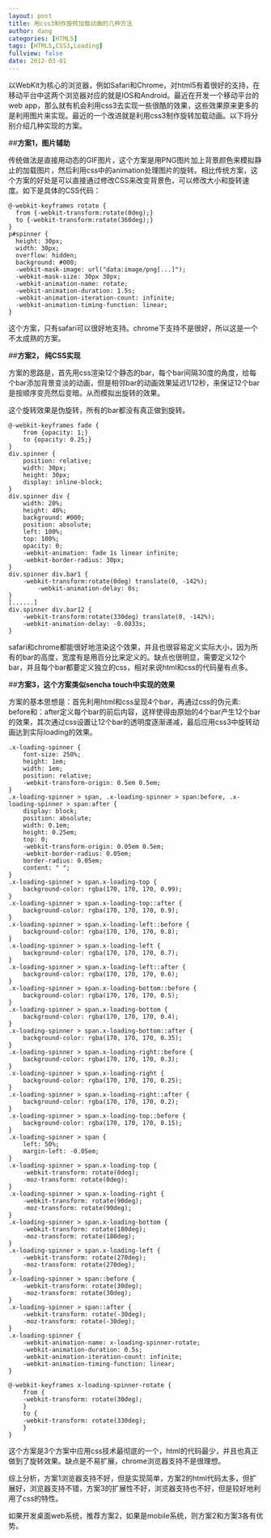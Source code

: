 ```yaml
---
layout: post
title: 用css3制作旋转加载动画的几种方法
author: dang
categories: [HTML5]
tags: [HTML5,CSS3,Loading]
fullview: false
date: 2012-03-01
---
```


以WebKit为核心的浏览器，例如Safari和Chrome，对html5有着很好的支持，在移动平台中这两个浏览器对应的就是IOS和Android。最近在开发一个移动平台的web app，那么就有机会利用css3去实现一些很酷的效果，这些效果原来更多的是利用图片来实现。最近的一个改进就是利用css3制作旋转加载动画。以下将分别介绍几种实现的方案。

<!-- more -->
##**方案1，图片辅助**

传统做法是直接用动态的GIF图片，这个方案是用PNG图片加上背景颜色来模拟静止的加载图片，然后利用css中的animation处理图片的旋转。相比传统方案，这个方案的好处是可以直接通过修改CSS来改变背景色，可以修改大小和旋转速度。如下是具体的CSS代码：

	@-webkit-keyframes rotate {
	  from {-webkit-transform:rotate(0deg);}
	  to {-webkit-transform:rotate(360deg);}
	}
	p#spinner {
	  height: 30px;
	  width: 30px;
	  overflow: hidden;
	  background: #000;
	  -webkit-mask-image: url("data:image/png[...]");
	  -webkit-mask-size: 30px 30px;
	  -webkit-animation-name: rotate;
	  -webkit-animation-duration: 1.5s;
	  -webkit-animation-iteration-count: infinite;
	  -webkit-animation-timing-function: linear;
	}


这个方案，只有safari可以很好地支持。chrome下支持不是很好，所以这是一个不太成熟的方案。

##**方案2， 纯CSS实现**

方案的思路是，首先用css渲染12个静态的bar，每个bar间隔30度的角度，给每个bar添加背景变淡的动画，但是相邻bar的动画效果延迟1/12秒，来保证12个bar是按顺序变亮然后变暗。从而模拟出旋转的效果。

这个旋转效果是伪旋转，所有的bar都没有真正做到旋转。

	@-webkit-keyframes fade {
	    from {opacity: 1;}
	    to {opacity: 0.25;}
	}
	div.spinner {
	    position: relative;
	    width: 30px;
	    height: 30px;
	    display: inline-block;
	}
	div.spinner div {
	    width: 20%;
	    height: 40%;
	    background: #000;
	    position: absolute;
	    left: 100%;
	    top: 100%;
	    opacity: 0;
	    -webkit-animation: fade 1s linear infinite;
	    -webkit-border-radius: 30px;
	}
	div.spinner div.bar1 {
	    -webkit-transform:rotate(0deg) translate(0, -142%);
	        -webkit-animation-delay: 0s;
	}
	[......]
	div.spinner div.bar12 {
	    -webkit-transform:rotate(330deg) translate(0, -142%);
	    -webkit-animation-delay: -0.0833s;
	}


safari和chrome都能很好地渲染这个效果，并且也很容易定义实际大小，因为所有的bar的高度，宽度有是用百分比来定义的。缺点也很明显，需要定义12个bar，并且每个bar都要定义独立的css，相对来说html和css的代码量有点多。

##**方案3，这个方案类似sencha touch中实现的效果**

方案的基本思想是：首先利用html和css呈现4个bar，再通过css的伪元素: before和：after定义每个bar的前后内容，这样使得由原始的4个bar产生12个bar的效果，其次通过css设置让12个bar的透明度逐渐递减，最后应用css3中旋转动画达到实际loading的效果。

	.x-loading-spinner {
	    font-size: 250%;
	    height: 1em;
	    width: 1em;
	    position: relative;
	    -webkit-transform-origin: 0.5em 0.5em;
	}
	.x-loading-spinner > span, .x-loading-spinner > span:before, .x-loading-spinner > span:after {
	    display: block;
	    position: absolute;
	    width: 0.1em;
	    height: 0.25em;
	    top: 0;
	    -webkit-transform-origin: 0.05em 0.5em;
	    -webkit-border-radius: 0.05em;
	    border-radius: 0.05em;
	    content: " ";
	}
	.x-loading-spinner > span.x-loading-top {
	    background-color: rgba(170, 170, 170, 0.99);
	}
	.x-loading-spinner > span.x-loading-top::after {
	    background-color: rgba(170, 170, 170, 0.9);
	}
	.x-loading-spinner > span.x-loading-left::before {
	    background-color: rgba(170, 170, 170, 0.8);
	}
	.x-loading-spinner > span.x-loading-left {
	    background-color: rgba(170, 170, 170, 0.7);
	}
	.x-loading-spinner > span.x-loading-left::after {
	    background-color: rgba(170, 170, 170, 0.6);
	}
	.x-loading-spinner > span.x-loading-bottom::before {
	    background-color: rgba(170, 170, 170, 0.5);
	}
	.x-loading-spinner > span.x-loading-bottom {
	    background-color: rgba(170, 170, 170, 0.4);
	}
	.x-loading-spinner > span.x-loading-bottom::after {
	    background-color: rgba(170, 170, 170, 0.35);
	}
	.x-loading-spinner > span.x-loading-right::before {
	    background-color: rgba(170, 170, 170, 0.3);
	}
	.x-loading-spinner > span.x-loading-right {
	    background-color: rgba(170, 170, 170, 0.25);
	}
	.x-loading-spinner > span.x-loading-right::after {
	    background-color: rgba(170, 170, 170, 0.2);
	}
	.x-loading-spinner > span.x-loading-top::before {
	    background-color: rgba(170, 170, 170, 0.15);
	}
	.x-loading-spinner > span {
	    left: 50%;
	    margin-left: -0.05em;
	}
	.x-loading-spinner > span.x-loading-top {
	    -webkit-transform: rotate(0deg);
	    -moz-transform: rotate(0deg);
	}
	.x-loading-spinner > span.x-loading-right {
	    -webkit-transform: rotate(90deg);
	    -moz-transform: rotate(90deg);
	}
	.x-loading-spinner > span.x-loading-bottom {
	    -webkit-transform: rotate(180deg);
	    -moz-transform: rotate(180deg);
	}
	.x-loading-spinner > span.x-loading-left {
	    -webkit-transform: rotate(270deg);
	    -moz-transform: rotate(270deg);
	}
	.x-loading-spinner > span::before {
	    -webkit-transform: rotate(30deg);
	    -moz-transform: rotate(30deg);
	}
	.x-loading-spinner > span::after {
	    -webkit-transform: rotate(-30deg);
	    -moz-transform: rotate(-30deg);
	}
	.x-loading-spinner {
	    -webkit-animation-name: x-loading-spinner-rotate;
	    -webkit-animation-duration: 0.5s;
	    -webkit-animation-iteration-count: infinite;
	    -webkit-animation-timing-function: linear;
	}
	
	@-webkit-keyframes x-loading-spinner-rotate {
	    from {
	    -webkit-transform: rotate(30deg);
	    }
	    to {
	    -webkit-transform: rotate(330deg);
	    }
	}


这个方案是3个方案中应用css技术最彻底的一个，html的代码最少，并且也真正做到了旋转效果。缺点是不易扩展，chrome浏览器支持不是很理想。

综上分析，方案1浏览器支持不好，但是实现简单，方案2的html代码太多，但扩展好，浏览器支持不错，方案3的扩展性不好，浏览器支持也不好，但是较好地利用了css的特性。

如果开发桌面web系统，推荐方案2，如果是mobile系统，则方案2和方案3各有优势。